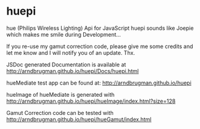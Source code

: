 huepi
=====

hue (Philips Wireless Lighting) Api for JavaScript
huepi sounds like Joepie which makes me smile during Development...

If you re-use my gamut correction code, please give me some credits and let me know and I will notify you of an update. Thx.

JSDoc generated Documentation is available at http://arndbrugman.github.io/huepi/Docs/huepi.html

hueMediate test app can be found at: http://arndbrugman.github.io/huepi

hueImage of hueMediate is generated with http://arndbrugman.github.io/huepi/hueImage/index.html?size=128

Gamut Correction code can be tested with http://arndbrugman.github.io/huepi/hueGamut/index.html
